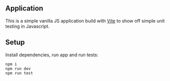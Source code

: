 ## Application
This is a simple vanilla JS application build with [Vite](https://vitejs.dev/) to show off simple unit testing in Javascript. 

## Setup
Install dependencies, run app and run tests:
```
npm i
npm run dev
npm run test
```
